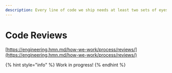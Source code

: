 ```yaml
---
description: Every line of code we ship needs at least two sets of eyes on it.
---
```


# Code Reviews

[https://engineering.hmn.md/how-we-work/process/reviews/](https://engineering.hmn.md/how-we-work/process/reviews/)

{% hint style="info" %}
Work in progress!
{% endhint %}

